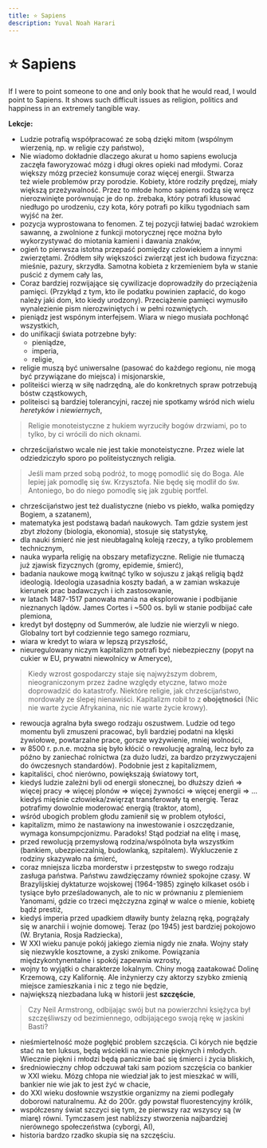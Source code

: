 ```yaml
---
title: ⭐ Sapiens
description: Yuval Noah Harari
---
```


# ⭐ Sapiens

If I were to point someone to one and only book that he would read, I would point to Sapiens. It shows such difficult issues as religion, politics and happiness in an extremely tangible way.

**Lekcje:**
- Ludzie potrafią współpracować ze sobą dzięki mitom (wspólnym wierzenią, np. w religie czy państwo),
- Nie wiadomo dokładnie dlaczego akurat u homo sapiens ewolucja zaczęła faworyzować mózg i długi okres opieki nad młodymi. Coraz większy mózg przecież konsumuje coraz więcej energii. Stwarza też wiele problemów przy porodzie. Kobiety, które rodziły prędzej, miały większą przeżywalność. Przez to młode homo sapiens rodzą się wręcz nierozwinięte porównując je do np. źrebaka, który potrafi kłusować niedługo po urodzeniu, czy kota, kóry potrafi po kilku tygodniach sam wyjść na żer. 
- pozycja wyprostowana to fenomen. Z tej pozycji łatwiej badać wzrokiem sawannę, a zwolnione z funkcji motorycznej ręce można było wykorzystywać do miotania kamieni i dawania znaków,
- ogień to pierwsza istotna przepaść pomiędzy czlowiekiem a innymi zwierzętami. Żródłem siły większości zwierząt jest ich budowa fizyczna: mieśnie, pazury, skrzydła. Samotna kobieta z krzemieniem była w stanie puścić z dymem cały las,
- Coraz bardziej rozwijające się cywilizacje doprowadziły do przeciążenia pamięci. (Przykłąd z tym, kto ile podatku powinien zapłacić, do kogo należy jaki dom, kto kiedy urodzony). Przeciążenie pamięci wymusiło wynalezienie pism nierozwiniętych i w pełni rozwniętych.
- pieniądz jest wspónym interfejsem. Wiara w niego musiała pochłonąć wszystkich,
- do unifikacji świata potrzebne były:
	- pieniądze,
	- imperia,
	- religie,
- religie muszą być uniwersalne (pasować do każdego regionu, nie mogą być przywiązane do miejsca) i misjonarskie,
- politeiści wierzą w siłę nadrzędną, ale do konkretnych spraw potrzebują bóstw cząstkowych,
- politeisci są bardziej tolerancyjni, raczej nie spotkamy wśród nich wielu *heretyków* i *niewiernych*,

> Religie monoteistyczne z hukiem wyrzuciły bogów drzwiami, po to tylko, by ci wrócili do nich oknami.

- chrześcijaństwo wcale nie jest takie monoteistyczne. Przez wiele lat odziedziczyło sporo po politeistycznych religia.

> Jeśli mam przed sobą podróż, to mogę pomodlić się do Boga. Ale lepiej jak pomodlę się św. Krzysztofa. Nie będę się modlił do św. Antoniego, bo do niego pomodlę się jak zgubię portfel.

- chrześcijaństwo jest też dualistyczne (niebo vs piekło, walka pomiędzy Bogiem, a szatanem),
- matematyka jest podstawą badań naukowych. Tam gdzie system jest zbyt złożony (biologia, ekonomia), stosuje się statystykę,
- dla nauki śmierć nie jest nieubłagalną koleją rzeczy, a tylko problemem technicznym,
- nauka wyparła religię na obszary metafizyczne. Religie nie tłumaczą już zjawisk fizycznych (gromy, epidemie, śmierć),
- badania naukowe mogą kwitnąć tylko w sojuszu z jakąś religią bądź ideologią. Ideologia uzasadnia koszty badań, a w zamian wskazuje kierunek prac badawczych i ich zastosowanie,
- w latach 1487-1517 panowała mania na eksplorowanie i podbijanie nieznanych lądów. James Cortes i ~500 os. byli w stanie podbijać całe plemiona,
- kredyt był dostępny od Summerów, ale ludzie nie wierzyli w niego. Globalny tort był codziennie tego samego rozmiaru,
- wiara w kredyt to wiara w lepszą przyszłość,
- nieuregulowany niczym kapitalizm potrafi być niebezpieczny (popyt na cukier w EU, prywatni niewolnicy w Ameryce),

> Kiedy wzrost gospodarczy staje się najwyższym dobrem, nieograniczonym przez żadne względy etyczne, łatwo może doprowadzić do katastrofy. Niektóre religie, jak chrześcijaństwo, mordowały ze ślepej nienawiści. Kapitalizm robił to z **obojętności** (Nic nie warte życie Afrykanina, nic nie warte życie krowy).

- rewoucja agralna była swego rodzaju oszustwem. Ludzie od tego momentu byli zmuszeni pracować, byli bardziej podatni na klęski żywiołowe, powtarzalne prace, gorsze wyżywienie, mniej wolności,
- w 8500 r. p.n.e. można się było kłócić o rewolucję agralną, lecz było za późno by zaniechać rolnictwa (za dużo ludzi, za bardzo przyzwyczajeni do ówczesnych standardów). Podobnie jest z kapitalizmem,
- kapitaliści, choć nierówno, powiększają światowy tort,
- kiedyś ludzie zależni byli od energii słonecznej, bo dłuższy dzień => więcej pracy => więcej plonów => więcej żywności => więcej energii => ...
	kiedyś mięśnie człowieka/zwięrząt transferowały tą energię. Teraz potrafimy dowolnie moderować energią (traktor, atom),
- wśród ubogich problem głodu zamienił się w problem otyłości,
- kapitalizm, mimo że nastawiony na inwestowanie i oszczędzanie, wymaga konsumpcjonizmu. Paradoks! Stąd podział na elitę i masę,
- przed rewolucją przemysłową rodzina/wspólnota była wszystkim (bankiem, ubezpieczalnią, budowlanką, szpitalem). Wykluczenie z rodziny skazywało na śmierć,
- coraz mniejsza liczba morderstw i przestępstw to swego rodzaju zasługa państwa. Państwu zawdzięczamy również spokojne czasy. W Brazylijskiej dyktaturze wojskowej (1964-1985) zginęło kilkaset osób i tysiące było prześladowanych, ale to nic w prównaniu z plemieniem Yanomami, gdzie co trzeci mężczyzna zginął w walce o mienie, kobietę bądź prestiż,
- kiedyś imperia przed upadkiem dławiły bunty żelazną ręką, pogrążały się w anarchii i wojnie domowej. Teraz (po 1945) jest bardziej pokojowo (W. Brytania, Rosja Radziecka),
- W XXI wieku panuje pokój jakiego ziemia nigdy nie znała. Wojny stały się niezwykle kosztowne, a zyski znikome. Powiązania międzykontynentalne i spokój zapewnia wzrosty,
- wojny to wyjątki o charakterze lokalnym. Chiny mogą zaatakować Dolinę Krzemową, czy Kalifornię. Ale inżynierzy czy aktorzy szybko zmienią miejsce zamieszkania i nic z tego nie będzie,
- największą niezbadana luką w historii jest **szczęście**,

> Czy Neil Armstrong, odbijając swój but na powierzchni księżyca był szczęśliwszy od bezimiennego, odbijającego swoją rękę w jaskini Basti?

- nieśmiertelność może pogłębić problem szczęścia. Ci kórych nie będzie stać na ten luksus, będą wściekli na wiecznie pięknych i młodych. Wiecznie piękni i młodzi będą panicznie bać się śmierci i życia bliskich,
- średniowieczny chłop odczuwał taki sam poziom szczęścia co bankier w XXI wieku. Mózg chłopa nie wiedział jak to jest mieszkać w willi, bankier nie wie jak to jest żyć w chacie,
- do XXI wieku dosłownie wszystkie organizmy na ziemi podlegały doborowi naturalnemu. Aż do 200r. gdy powstał fluorestencyjny królik,
- współczesny świat szczyci się tym, że pierwszy raz wszyscy są (w miarę) równi. Tymczasem jest nabliższy stworzenia najbardziej nierównego społeczeństwa (cyborgi, AI),
- historia bardzo rzadko skupia się na szczęściu.